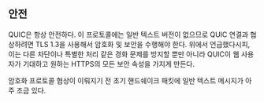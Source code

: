 <!--
## Secure

QUIC is always secure. There is no clear-text version of the protocol so to
negotiate a QUIC connection means doing cryptography and security with TLS
1.3. As mentioned above, this prevents ossification as well as other sort of
blocks and special treatments, as well as making sure QUIC has all the secure
properties of HTTPS that web users have come to expect and want.

There are only a few initial handshake packets that are sent in the clear,
before the encryption protocols have been negotiated.
-->

## 안전

QUIC은 항상 안전하다. 이 프로토콜에는 일반 텍스트 버전이 없으므로 QUIC 연결과 협상하려면
TLS 1.3을 사용해서 암호화 및 보안을 수행해야 한다. 위에서 언급했다시피, 이는 다른 차단이나
특별한 처리 같은 경화 문제를 방지할 뿐만 아니라 QUIC이 웹 사용자가 기대하고 원하는
HTTPS의 모든 보안 속성을 가지게 만든다.

암호화 프로토콜 협상이 이뤄지기 전 초기 핸드쉐이크 패킷에 일반 텍스트 메시지가 아주 조금 있다.
